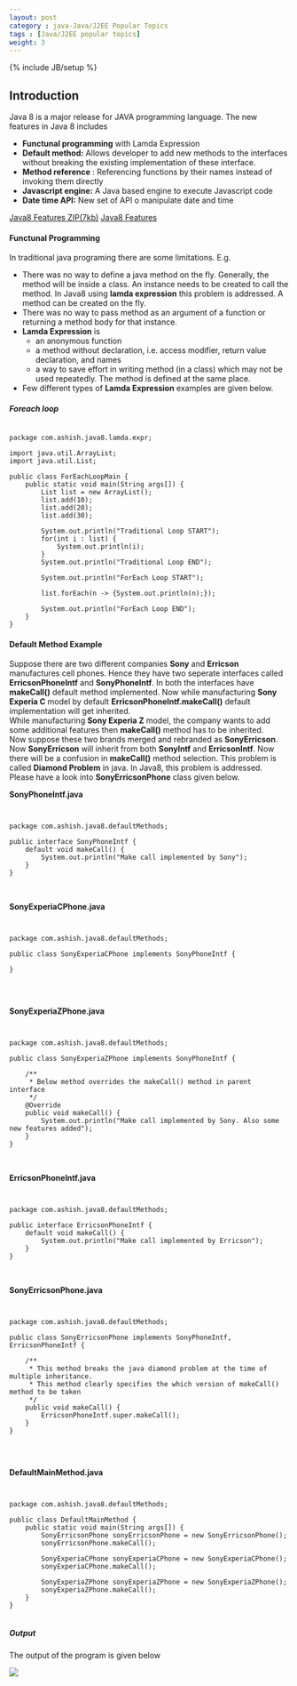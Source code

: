 ```yaml
---
layout: post
category : java-Java/J2EE Popular Topics
tags : [Java/J2EE popular topics]
weight: 3
---
```


{% include JB/setup %}

## Introduction

Java 8 is a major release for JAVA programming language. The new features in Java 8 includes


* **Functunal programming** with Lamda Expression
* **Default method:** Allows developer to add new methods to the interfaces without breaking the existing implementation of these interface.
* **Method reference** : Referencing functions by their names instead of invoking them directly
* **Javascript engine:** A Java based engine to execute Javascript code
* **Date time API:** New set of API o manipulate date and time

<div class="download-view"> 
	<span class="download">
		<a href="https://github.com/ashismo/repositoryForMyBlog/tree/master/java/Java8Features.zip" target="_blank">Java8 Features ZIP(7kb)</a>
	</span>
	<span class="view">
		<a href="https://github.com/ashismo/repositoryForMyBlog/tree/master/java/Java8Features" target="_blank">Java8 Features</a>
	</span>
</div>

#### Functunal Programming

In traditional java programing there are some limitations. E.g.


* There was no way to define a java method on the fly. Generally, the method will be inside a class. An instance needs to be created to call the method. In Java8 using **lamda expression** this problem is addressed. A method can be created on the fly.
* There was no way to pass method as an argument of a function or returning a method body for that instance.
* **Lamda Expression** is
  * an anonymous function
  * a method without declaration, i.e. access modifier, return value declaration, and names
  * a way to save effort in writing method (in a class) which may not be used repeatedly. The method is defined at the same place.
* Few different types of **Lamda Expression** examples are given below.

##### Foreach loop
<pre class="prettyprint highlight"><code class="language-java" data-lang="java">
package com.ashish.java8.lamda.expr;

import java.util.ArrayList;
import java.util.List;

public class ForEachLoopMain {
	public static void main(String args[]) {
		List<Integer> list = new ArrayList<Integer>();
		list.add(10);
		list.add(20);
		list.add(30);
		
		System.out.println("Traditional Loop START");
		for(int i : list) {
			System.out.println(i);
		}
		System.out.println("Traditional Loop END");
		
		System.out.println("ForEach Loop START");
		
		list.forEach(n -> {System.out.println(n);});
		
		System.out.println("ForEach Loop END");
	}
}
</code></pre>
#### Default Method Example

Suppose there are two different companies **Sony** and **Erricson** manufactures cell phones. Hence they have two seperate interfaces called **ErricsonPhoneIntf** and **SonyPhoneIntf**. In both the interfaces have **makeCall()** default method implemented. Now while manufacturing **Sony Experia C** model by default **ErricsonPhoneIntf.makeCall()** default implementation will get inherited.  
While manufacturing **Sony Experia Z** model, the company wants to add some additional features then **makeCall()** method has to be inherited.  
Now suppose these two brands merged and rebranded as **SonyErricson**. Now **SonyErricson** will inherit from both **SonyIntf** and **ErricsonIntf**. Now there will be a confusion in **makeCall()** method selection. This problem is called **Diamond Problem** in java. In Java8, this problem is addressed. Please have a look into **SonyErricsonPhone** class given below.

**SonyPhoneIntf.java**
<pre class="prettyprint highlight"><code class="language-java" data-lang="java">

package com.ashish.java8.defaultMethods;

public interface SonyPhoneIntf {
	default void makeCall() {
		System.out.println("Make call implemented by Sony");
	}
}
</code></pre>
<br/>

**SonyExperiaCPhone.java**
<pre class="prettyprint highlight"><code class="language-java" data-lang="java">

package com.ashish.java8.defaultMethods;

public class SonyExperiaCPhone implements SonyPhoneIntf {
	
}

</code></pre>
<br/>

**SonyExperiaZPhone.java**
<pre class="prettyprint highlight"><code class="language-java" data-lang="java">

package com.ashish.java8.defaultMethods;

public class SonyExperiaZPhone implements SonyPhoneIntf {
	
	/**
	 * Below method overrides the makeCall() method in parent interface
	 */
	@Override
	public void makeCall() {
		System.out.println("Make call implemented by Sony. Also some new features added");
	}
}
</code></pre>
<br/>

**ErricsonPhoneIntf.java**
<pre class="prettyprint highlight"><code class="language-java" data-lang="java">

package com.ashish.java8.defaultMethods;

public interface ErricsonPhoneIntf {
	default void makeCall() {
		System.out.println("Make call implemented by Erricson");
	}
}
</code></pre>
<br/>

**SonyErricsonPhone.java**
<pre class="prettyprint highlight"><code class="language-java" data-lang="java">

package com.ashish.java8.defaultMethods;

public class SonyErricsonPhone implements SonyPhoneIntf, ErricsonPhoneIntf {
	
	/**
	 * This method breaks the java diamond problem at the time of multiple inheritance.
	 * This method clearly specifies the which version of makeCall() method to be taken
	 */
	public void makeCall() {
		ErricsonPhoneIntf.super.makeCall();
	}
}

</code></pre>
<br/>

**DefaultMainMethod.java**
<pre class="prettyprint highlight"><code class="language-java" data-lang="java">

package com.ashish.java8.defaultMethods;

public class DefaultMainMethod {
	public static void main(String args[]) {
		SonyErricsonPhone sonyErricsonPhone = new SonyErricsonPhone();
		sonyErricsonPhone.makeCall();
		
		SonyExperiaCPhone sonyExperiaCPhone = new SonyExperiaCPhone();
		sonyExperiaCPhone.makeCall();
		
		SonyExperiaZPhone sonyExperiaZPhone = new SonyExperiaZPhone();
		sonyExperiaZPhone.makeCall();
	}
}

</code></pre>

##### Output
The output of the program is given below

<img src="https://cloud.githubusercontent.com/assets/11231867/15616453/7a9b9050-2461-11e6-9f7a-83033512d80d.PNG"/>
